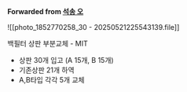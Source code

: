 **Forwarded from [석송 오](https://t.me/no_username_5478295566)**

![[photo_1852770258_30 - 20250521225543139.file]]

백필터 상판 부분교체 - MIT
- 상판 30개 입고 (A 15개, B 15개)
- 기존상판 21개 하역
- A,B타입 각각 5개 교체
